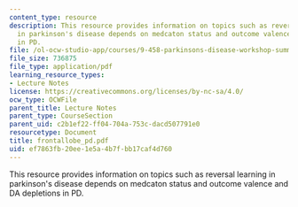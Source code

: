 ```yaml
---
content_type: resource
description: This resource provides information on topics such as reversal learning
  in parkinson's disease depends on medcaton status and outcome valence and DA depletions
  in PD.
file: /ol-ocw-studio-app/courses/9-458-parkinsons-disease-workshop-summer-2006/ef7863fb20ee1e5a4b7fbb17caf4d760_frontallobe_pd.pdf
file_size: 736875
file_type: application/pdf
learning_resource_types:
- Lecture Notes
license: https://creativecommons.org/licenses/by-nc-sa/4.0/
ocw_type: OCWFile
parent_title: Lecture Notes
parent_type: CourseSection
parent_uid: c2b1ef22-ff04-704a-753c-dacd507791e0
resourcetype: Document
title: frontallobe_pd.pdf
uid: ef7863fb-20ee-1e5a-4b7f-bb17caf4d760
---
```

This resource provides information on topics such as reversal learning in parkinson's disease depends on medcaton status and outcome valence and DA depletions in PD.